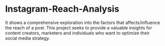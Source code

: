 # Instagram-Reach-Analysis
It shows a comprehensive exploration into the factors that  affects/influence the reach of a post. This project seeks to provide a valuable insights for content creators, marketers and individuals who want to optimize their social media strategy.
